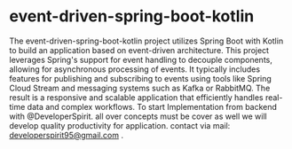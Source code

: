 # event-driven-spring-boot-kotlin
The event-driven-spring-boot-kotlin project utilizes Spring Boot with Kotlin to build an application based on event-driven architecture. This project leverages Spring's support for event handling to decouple components, allowing for asynchronous processing of events. It typically includes features for publishing and subscribing to events using tools like Spring Cloud Stream and messaging systems such as Kafka or RabbitMQ. The result is a responsive and scalable application that efficiently handles real-time data and complex workflows.
To start Implementation from backend with @DeveloperSpirit. all over concepts must be cover as well we will develop quality productivity for application. contact via mail: developerspirit95@gmail.com .
